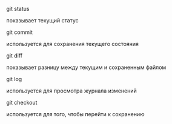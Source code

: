 git status

показывает текущий статус

git commit

используется для сохранения текущего состояния

git diff

показывает разницу между текущим и сохраненным файлом

git log

используется для просмотра журнала изменений

git checkout

используется для того, чтобы перейти к сохранению

